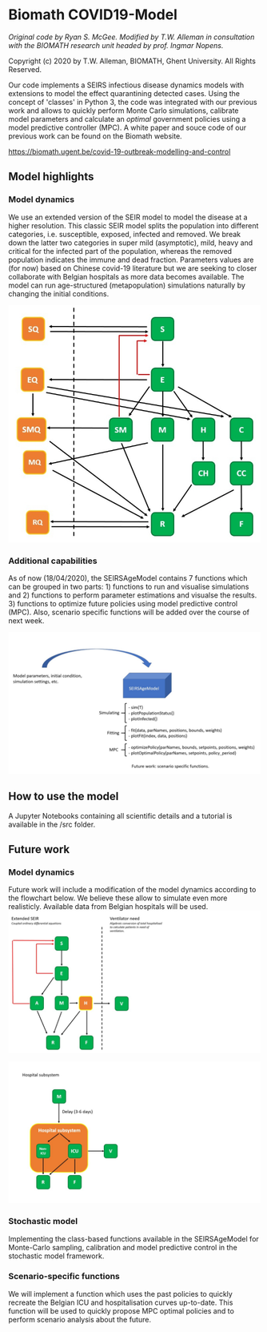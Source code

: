 # Biomath COVID19-Model

*Original code by Ryan S. McGee. Modified by T.W. Alleman in consultation with the BIOMATH research unit headed by prof. Ingmar Nopens.*

Copyright (c) 2020 by T.W. Alleman, BIOMATH, Ghent University. All Rights Reserved.

Our code implements a SEIRS infectious disease dynamics models with extensions to model the effect quarantining detected cases. Using the concept of 'classes' in Python 3, the code was integrated with our previous work and allows to quickly perform Monte Carlo simulations, calibrate model parameters and calculate an *optimal* government policies using a model predictive controller (MPC). A white paper and souce code of our previous work can be found on the Biomath website. 

https://biomath.ugent.be/covid-19-outbreak-modelling-and-control

## Model highlights

### Model dynamics
We use an extended version of the SEIR model to model the disease at a higher resolution. This classic SEIR model splits the population into different categories, i.e. susceptible, exposed, infected and removed. We break down the latter two categories in super mild (asymptotic), mild, heavy and critical for the infected part of the population, whereas the removed population indicates the immune and dead fraction. Parameters values are (for now) based on Chinese covid-19 literature but we are seeking to closer collaborate with Belgian hospitals as more data becomes available. The model can run age-structured (metapopulation) simulations naturally by changing the initial conditions.

![extendedSEIR1](figs/flowchart2.jpg)

### Additional capabilities
As of now (18/04/2020), the SEIRSAgeModel contains 7 functions which can be grouped in two parts: 1) functions to run and visualise simulations and 2) functions to perform parameter estimations and visualse the results. 3) functions to optimize future policies using model predictive control (MPC).  Also, scenario specific functions will be added over the course of next week. 

![extendedSEIR3](figs/SEIRSAgeModel.jpg)

## How to use the model

A Jupyter Notebooks containing all scientific details and a tutorial is available in the /src folder.

## Future work

### Model dynamics

Future work will include a modification of the model dynamics according to the flowchart below. We believe these allow to simulate even more realisticly. Available data from Belgian hospitals will be used.
![extendedSEIR2](figs/flowchart3_1.jpg)

![extendedSEIR3](figs/flowchart3_2.jpg)

### Stochastic model
Implementing the class-based functions available in the SEIRSAgeModel for Monte-Carlo sampling, calibration and model predictive control in the stochastic model framework.

### Scenario-specific functions
 We will implement a function which uses the past policies to quickly recreate the Belgian ICU and hospitalisation curves up-to-date. This function will be used to quickly propose MPC optimal policies and to perform scenario analysis about the future.